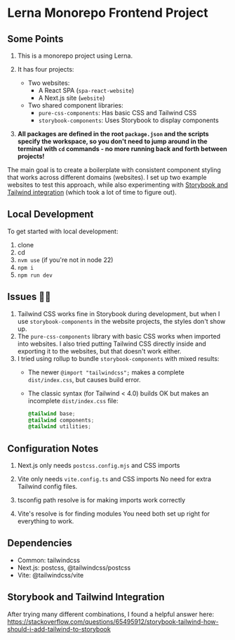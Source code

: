 # Lerna Monorepo Frontend Project

## Some Points

1. This is a monorepo project using Lerna.

2. It has four projects:
   - Two websites:
     - A React SPA (`spa-react-website`)
     - A Next.js site (`website`)
   - Two shared component libraries:
     - `pure-css-components`: Has basic CSS and Tailwind CSS
     - `storybook-components`: Uses Storybook to display components

3. **All packages are defined in the root `package.json` and the scripts specify the workspace, so you don't need to jump around in the terminal with `cd` commands - no more running back and forth between projects!**

The main goal is to create a boilerplate with consistent component styling that works across different domains (websites). I set up two example websites to test this approach, while also experimenting with [Storybook and Tailwind integration](#storybook-and-tailwind-integration) (which took a lot of time to figure out).


## Local Development

To get started with local development:

1. clone
2. cd
3. `nvm use` (if you're not in node 22)
4. `npm i`
5. `npm run dev`


## Issues 🚨🚨

1. Tailwind CSS works fine in Storybook during development, but when I use `storybook-components` in the website projects, the styles don't show up.
2. The `pure-css-components` library with basic CSS works when imported into websites. I also tried putting Tailwind CSS directly inside and exporting it to the websites, but that doesn't work either.
3. I tried using rollup to bundle `storybook-components` with mixed results:
   - The newer `@import "tailwindcss";` makes a complete `dist/index.css`, but causes build error.
   - The classic syntax (for Tailwind < 4.0) builds OK but makes an incomplete `dist/index.css` file:

        ```css
        @tailwind base;
        @tailwind components;
        @tailwind utilities;
        ```

## Configuration Notes

1. Next.js only needs `postcss.config.mjs` and CSS imports
2. Vite only needs `vite.config.ts` and CSS imports
No need for extra Tailwind config files.

3. tsconfig path resolve is for making imports work correctly
4. Vite's resolve is for finding modules
You need both set up right for everything to work.

## Dependencies

- Common: tailwindcss
- Next.js: postcss, @tailwindcss/postcss
- Vite: @tailwindcss/vite


## Storybook and Tailwind Integration

After trying many different combinations, I found a helpful answer here:
https://stackoverflow.com/questions/65495912/storybook-tailwind-how-should-i-add-tailwind-to-storybook